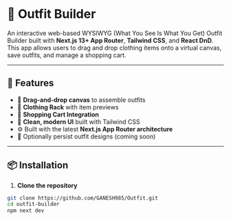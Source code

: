# 🧥 Outfit Builder

An interactive web-based WYSIWYG (What You See Is What You Get) Outfit Builder built with **Next.js 13+ App Router**, **Tailwind CSS**, and **React DnD**. This app allows users to drag and drop clothing items onto a virtual canvas, save outfits, and manage a shopping cart.

---

## 🚀 Features

- 🎨 **Drag-and-drop canvas** to assemble outfits
- 🧺 **Clothing Rack** with item previews
- 🛒 **Shopping Cart Integration**
- 🌈 **Clean, modern UI** built with Tailwind CSS
- ⚙️ Built with the latest **Next.js App Router architecture**
- 💾 Optionally persist outfit designs (coming soon)

---

## 📦 Installation

1. **Clone the repository**

```bash
git clone https://github.com/GANESH985/Outfit.git
cd outfit-builder
npm next dev